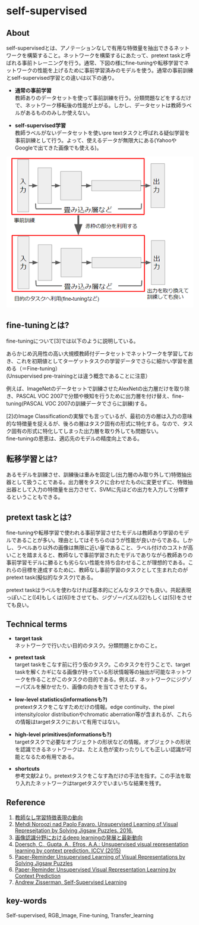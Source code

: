 # self-supervised
## About
self-supervisedとは、アノテーションなしで有用な特徴量を抽出できるネットワークを構築すること。ネットワークを構築するにあたって、pretext taskと呼ばれる事前トレーニングを行う。通常、下図の様にfine-tuningや転移学習でネットワークの性能を上げるために事前学習済みのモデルを使う。通常の事前訓練とself-supervised学習との違いは以下の通り。

- **通常の事前学習**  
  教師ありのデータセットを使って事前訓練を行う。分類問題などをするだけで、ネットワーク移転後の性能が上がる。しかし、データセットは教師ラベルがあるもののみしか使えない。

- **self-supervised学習**  
  教師ラベルがないデータセットを使いpre textタスクと呼ばれる疑似学習を事前訓練として行う。よって、使えるデータが無限大にある(YahooやGoogleで出てきた画像でも使える)。

![fig1](img/self-supervised/fig1.png)

## fine-tuningとは?
fine-tuningについて\[3\]では以下のように説明している。

あらかじめ汎用性の高い大規模教師付データセットでネットワークを学習しておき、これを初期値としてターゲットタスクの学習データでさらに細かい学習を進める（＝Fine-tuning）  
(Unsupervised pre-trainingとは違う概念であることに注意）

例えば、ImageNetのデータセットで訓練させたAlexNetの出力層だけを取り除き、PASCAL VOC 2007で分類や検知を行うために出力層を付け替え、fine-tuning(PASCAL VOC 2007の訓練データでさらに訓練)する。

\[2\]のImage Classificationの実験でも言っているが、最初の方の層は入力の意味的な特徴量を捉えるが、後ろの層はタスク固有の形式に特化する。なので、タスク固有の形式に特化してしまった出力層を取り外しても問題ない。  
fine-tuningの恩恵は、適応先のモデルの精度向上である。

## 転移学習とは?
あるモデルを訓練させ、訓練後は重みを固定し(出力層のみ取り外して)特徴抽出器として扱うことである。出力層をタスクに合わせたものに変更せずに、特徴抽出器として入力の特徴量を出力させて、SVMに先ほどの出力を入力して分類するということもできる。

## pretext taskとは?
fine-tuningや転移学習で使われる事前学習させたモデルは教師あり学習のモデルであることが多い。理由としてはそちらのほうが性能が良いからである。しかし、ラベルあり以外の画像は無限に近い量であること、ラベル付けのコストが高いことを踏まえると、教師なしで事前学習されたモデルでありながら教師ありの事前学習モデルに勝るとも劣らない性能を持ち合わせることが理想的である。これらの目標を達成するために、教師なし事前学習のタスクとして生まれたのがpretext task(擬似的なタスク)である。

pretext taskはラベルを使わなければ基本的にどんなタスクでも良い。共起表現っぽいこと(\[4\]もしくは\[6\])をさせても、ジグゾーパズル(\[2\]もしくは\[5\])をさせても良い。

## Technical terms
- **target task**  
ネットワークで行いたい目的のタスク。分類問題とかのこと。

- **pretext task**  
target taskをこなす前に行う仮のタスク。このタスクを行うことで、target taskを解くカギになる画像が持っている形状情報等の抽出が可能なネットワークを作ることがこのタスクの目的である。例えば、ネットワークにジグゾーパズルを解かせたり、画像の向きを当てさせたりする。

- **low-level statistics(informationsも?)**  
pretextタスクをこなすためだけの情報。edge continuity、the pixel intensity/color distributionやchromatic aberration等が含まれるが、これらの情報はtargetタスクにおいて有用ではない。

- **high-level primitives(informationsも?)**  
targetタスクで必要なオブジェクトの形状などの情報。オブジェクトの形状を認識できるネットワークは、たとえ色が変わったりしても正しい認識が可能となるため有用である。

- **shortcuts**  
参考文献2より。pretextタスクをこなす為だけの手法を指す。この手法を取り入れたネットワークはtargetタスクでいまいちな結果を残す。

## Reference
1. [教師なし学習特徴表現の動向](https://www.slideshare.net/cvpaperchallenge/un-self-supervised-representation-learning-cvpr-2018)
2. [Mehdi Noroozi nad Paolo Favaro. Unsupervised Learning of Visual Represejtation by Solving Jigsaw Puzzles. 2016.](https://arxiv.org/abs/1603.09246)
3. [画像認識分野におけるdeep learningの発展と最新動向](http://www.nlab.ci.i.u-tokyo.ac.jp/pdf/asj20141215.pdf)
4. [Doersch, C., Gupta, A., Efros, A.A.: Unsupervised visual representation learning by context prediction. ICCV (2015)](https://arxiv.org/abs/1505.05192)
5. [Paper-Reminder Unsupervised Learning of Visual Representations by Solving Jigsaw Puzzles](https://obarads.github.io/papers/#Unsupervised%20Learning%20of%20Visual%20Representations%20by%20Solving%20Jigsaw%20Puzzles.md)
6. [Paper-Reminder Unsupervised Visual Representation Learning by Context Prediction](https://obarads.github.io/papers/#Unsupervised%20Visual%20Representation%20Learning%20by%20Context%20Prediction.md)
7. [Andrew Zisserman, Self-Supervised Learning](https://project.inria.fr/paiss/files/2018/07/zisserman-self-supervised.pdf)

## key-words
Self-supervised, RGB_Image, Fine-tuning, Transfer_learning